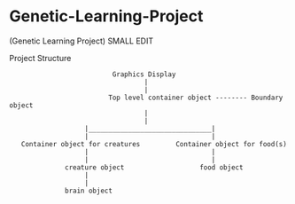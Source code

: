 # Genetic-Learning-Project
(Genetic Learning Project)
SMALL EDIT

Project Structure



                              Graphics Display
                                      |
                                      |
                             Top level container object -------- Boundary object
                                      |
                                      |
                       |_______________________________|
                       |                               |
       Container object for creatures         Container object for food(s)
                       |                               |
                       |                               |
                  creature object                   food object
                       |
                       |
                  brain object
